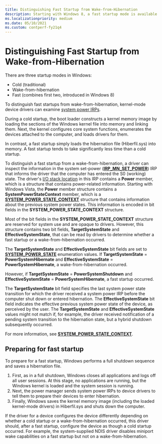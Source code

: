 ```yaml
---
title: Distinguishing Fast Startup from Wake-from-Hibernation
description: Starting with Windows 8, a fast startup mode is available to start a computer in less time than is typically required for a traditional, cold startup.
ms.localizationpriority: medium
ms.date: 05/10/2021
ms.custom: contperf-fy21q4
---
```


# Distinguishing Fast Startup from Wake-from-Hibernation


There are three startup modes in Windows:

* Cold (traditional)
* Wake-from-hibernation
* Fast (combines first two, introduced in Windows 8)

To distinguish fast startups from wake-from-hibernation, kernel-mode device drivers can examine [system power IRPs](power-irps-for-the-system.md).

During a cold startup, the boot loader constructs a kernel memory image by loading the sections of the Windows kernel file into memory and linking them. Next, the kernel configures core system functions, enumerates the devices attached to the computer, and loads drivers for them.

In contrast, a fast startup simply loads the hibernation file (Hiberfil.sys) into memory. A fast startup tends to take significantly less time than a cold startup.

To distinguish a fast startup from a wake-from-hibernation, a driver can inspect the information in the system set-power ([**IRP\_MN\_SET\_POWER**](./irp-mn-set-power.md)) IRP that informs the driver that the computer has entered the S0 (working) state. The driver's [I/O stack location](/windows-hardware/drivers/ddi/wdm/ns-wdm-_io_stack_location) in this IRP contains a **Power** member, which is a structure that contains power-related information. Starting with Windows Vista, the **Power** member structure contains a **SystemPowerStateContext** member, which is a [**SYSTEM\_POWER\_STATE\_CONTEXT**](/windows-hardware/drivers/ddi/wdm/ns-wdm-_system_power_state_context) structure that contains information about the previous system power states. This information is encoded in bit fields in the **SYSTEM\_POWER\_STATE\_CONTEXT** structure.

Most of the bit fields in the **SYSTEM\_POWER\_STATE\_CONTEXT** structure are reserved for system use and are opaque to drivers. However, this structure contains two bit fields, **TargetSystemState** and **EffectiveSystemState**, that can be read by drivers to determine whether a fast startup or a wake-from-hibernation occurred.

The **TargetSystemState** and **EffectiveSystemState** bit fields are set to [**SYSTEM\_POWER\_STATE**](/windows-hardware/drivers/ddi/wdm/ne-wdm-_system_power_state) enumeration values. If **TargetSystemState** = **PowerSystemHibernate** and **EffectiveSystemState** = **PowerSystemHibernate**, a wake-from-hibernation occurred.

However, if **TargetSystemState** = **PowerSystemShutdown** and **EffectiveSystemState** = **PowerSystemHibernate**, a fast startup occurred.

The **TargetSystemState** bit field specifies the last system power state transition for which the driver received a system power IRP before the computer shut down or entered hibernation. The **EffectiveSystemState** bit field indicates the effective previous system power state of the device, as perceived by the user. The **TargetSystemState** and **EffectiveSystemState** values might not match if, for example, the driver received notification of a pending system transition to the hibernation state, but a hybrid shutdown subsequently occurred.

For more information, see [**SYSTEM\_POWER\_STATE\_CONTEXT**](/windows-hardware/drivers/ddi/wdm/ns-wdm-_system_power_state_context).

## Preparing for fast startup

To prepare for a fast startup, Windows performs a full shutdown sequence and saves a hibernation file.

1. First, as in a full shutdown, Windows closes all applications and logs off all user sessions. At this stage, no applications are running, but the Windows kernel is loaded and the system session is running.
2. Next, the power manager sends system power IRPs to device drivers to tell them to prepare their devices to enter hibernation.
3. Finally, Windows saves the kernel memory image (including the loaded kernel-mode drivers) in Hiberfil.sys and shuts down the computer.

If the driver for a device configures the device differently depending on whether a cold startup or a wake-from-hibernation occurred, this driver should, after a fast startup, configure the device as though a cold startup occurred. For example, the system-supplied NDIS driver disables miniport wake capabilities on a fast startup but not on a wake-from-hibernation.

